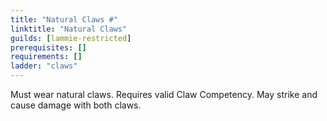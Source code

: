 ```yaml
---
title: "Natural Claws #"
linktitle: "Natural Claws"
guilds: [lammie-restricted]
prerequisites: []
requirements: []
ladder: "claws"
---
```

Must wear natural claws. Requires valid Claw Competency. May strike and cause damage with both claws.